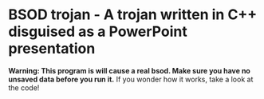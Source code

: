 # BSOD trojan - A trojan written in C++ disguised as a PowerPoint presentation
**Warning: This program is will cause a real bsod. Make sure you have no unsaved data before you run it.**
If you wonder how it works, take a look at the code!
